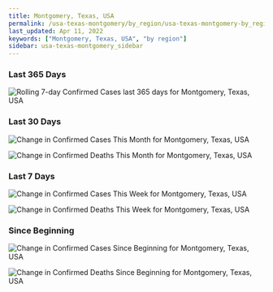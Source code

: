 ```yaml
---
title: Montgomery, Texas, USA
permalink: /usa-texas-montgomery/by_region/usa-texas-montgomery-by_region.html
last_updated: Apr 11, 2022
keywords: ["Montgomery, Texas, USA", "by region"]
sidebar: usa-texas-montgomery_sidebar
---
```


<h3>Last 365 Days</h3>

![Rolling 7-day Confirmed Cases last 365 days for Montgomery, Texas, USA](/covid_tracker/images/graphs/usa-texas-montgomery-weekly_totals_graph.png)

<h3>Last 30 Days</h3>

![Change in Confirmed Cases This Month for Montgomery, Texas, USA](/covid_tracker/images/graphs/usa-texas-montgomery-delta_confirmed-30_days_graph.png)

![Change in Confirmed Deaths This Month for Montgomery, Texas, USA](/covid_tracker/images/graphs/usa-texas-montgomery-delta_deaths-30_days_graph.png)

<h3>Last 7 Days</h3>

![Change in Confirmed Cases This Week for Montgomery, Texas, USA](/covid_tracker/images/graphs/usa-texas-montgomery-delta_confirmed-7_days_graph.png)

![Change in Confirmed Deaths This Week for Montgomery, Texas, USA](/covid_tracker/images/graphs/usa-texas-montgomery-delta_deaths-7_days_graph.png)

<h3>Since Beginning</h3>

![Change in Confirmed Cases Since Beginning for Montgomery, Texas, USA](/covid_tracker/images/graphs/usa-texas-montgomery-delta_confirmed-since_beginning_graph.png)

![Change in Confirmed Deaths Since Beginning for Montgomery, Texas, USA](/covid_tracker/images/graphs/usa-texas-montgomery-delta_deaths-since_beginning_graph.png)
